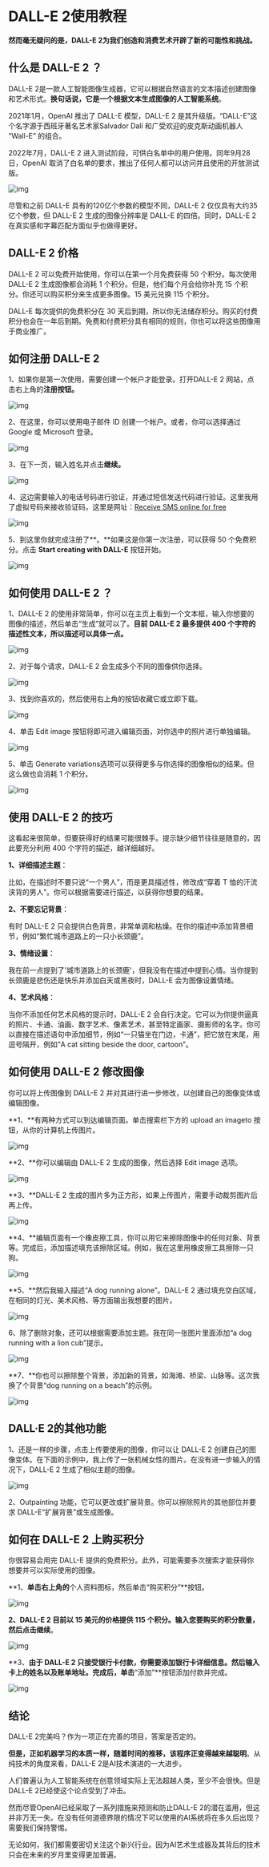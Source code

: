 # DALL-E 2使用教程

**然而毫无疑问的是，DALL-E 2为我们创造和消费艺术开辟了新的可能性和挑战。**

## 什么是 DALL-E 2 ？

DALL-E 2是一款人工智能图像生成器，它可以根据自然语言的文本描述创建图像和艺术形式。**换句话说，它是一个根据文本生成图像的人工智能系统**。

2021年1月，OpenAI 推出了 DALL-E 模型，DALL-E 2 是其升级版。“DALL-E”这个名字源于西班牙著名艺术家Salvador Dalí 和广受欢迎的皮克斯动画机器人 “Wall-E” 的组合。

2022年7月，DALL-E 2 进入测试阶段，可供白名单中的用户使用。同年9月28日，OpenAI 取消了白名单的要求，推出了任何人都可以访问并且使用的开放测试版。

![img](https://pic2.zhimg.com/80/v2-a2c7e85e1aca6597f0b4db3c99da5431_720w.webp)

尽管和之前 DALL-E 具有的120亿个参数的模型不同，DALL-E 2 仅仅具有大约35亿个参数，但 DALL-E 2 生成的图像分辨率是 DALL-E 的四倍。同时，DALL-E 2在真实感和字幕匹配方面似乎也做得更好。

## DALL-E 2 价格

DALL-E 2 可以免费开始使用，你可以在第一个月免费获得 50 个积分。每次使用 DALL-E 2 生成图像都会消耗 1 个积分。但是，他们每个月会给你补充 15 个积分。你还可以购买积分来生成更多图像。15 美元兑换 115 个积分。

DALL-E 每次提供的免费积分在 30 天后到期，所以你无法储存积分。购买的付费积分也会在一年后到期。免费和付费积分具有相同的规则，你也可以将这些图像用于商业推广。

## 如何注册 DALL-E 2

1、如果你是第一次使用，需要创建一个帐户才能登录。打开DALL-E 2 网站，点击右上角的**注册按钮。**

![img](https://pic3.zhimg.com/80/v2-bdf5dd2fff2af5fa8f620c46cc71db5e_720w.webp)

2、在这里，你可以使用电子邮件 ID 创建一个帐户。或者，你可以选择通过 Google 或 Microsoft 登录。

![img](https://pic2.zhimg.com/80/v2-81e042edbbeb3a777229af59e1216b61_720w.webp)

3、在下一页，输入姓名并点击**继续。**

![img](https://pic1.zhimg.com/80/v2-314969851dae1eede62451712731c534_720w.webp)

4、这边需要输入的电话号码进行验证，并通过短信发送代码进行验证。这里我用了虚拟号码来接收验证码，这里是网址：[Receive SMS online for free](https://smstome.com/)

![img](https://pic2.zhimg.com/80/v2-2d915b485c5aa2002a10c1424cc30371_720w.webp)

5、到这里你就完成注册了**。**如果这是你第一次注册，可以获得 50 个免费积分。点击 **Start creating with DALL-E** 按钮开始。

![img](https://pic1.zhimg.com/80/v2-ed717b880afcbeb6913a4892c78c4270_720w.webp)

## 如何使用 DALL-E 2 ？

1、DALL-E 2 的使用非常简单，你可以在主页上看到一个文本框，输入你想要的图像的描述，然后单击“生成”就可以了。**目前 DALL-E 2 最多提供 400 个字符的描述性文本，所以描述可以具体一点。**

![img](https://pic1.zhimg.com/80/v2-d9f651fc9b4976080d9167e6a5c04a1c_720w.webp)

2、对于每个请求，DALL-E 2 会生成多个不同的图像供你选择。

![img](https://pic3.zhimg.com/80/v2-240c65be5dbe8c9aa8cea19eb8751ade_720w.webp)

3、找到你喜欢的，然后使用右上角的按钮收藏它或立即下载。

![img](https://pic3.zhimg.com/80/v2-455d3bbfc1cad331eac4ba3b38d44246_720w.webp)

4、单击 Edit image 按钮将即可进入编辑页面，对你选中的照片进行单独编辑。

![img](https://pic4.zhimg.com/80/v2-a9e966418c7b4be8028987d8cc24e73b_720w.webp)

5、单击 Generate variations选项可以获得更多与你选择的图像相似的结果。但这么做也会消耗 1 个积分。

![img](https://pic3.zhimg.com/80/v2-3182d556abc48ff620bb7a85071c0f6e_720w.webp)

## 使用 DALL-E 2 的技巧

这看起来很简单，但要获得好的结果可能很棘手。提示缺少细节往往是随意的，因此要充分利用 400 个字符的描述，越详细越好。

**1、详细描述主题**：

比如，在描述时不要只说“一个男人”，而是更具描述性，修改成“穿着 T 恤的汗流浃背的男人”。你可以根据需要进行描述，以获得你想要的结果。

**2、不要忘记背景**：

有时 DALL-E 2 只会提供白色背景，非常单调和枯燥。在你的描述中添加背景细节，例如“繁忙城市道路上的一只小长颈鹿”。

**3、情绪设置**：

我在前一点提到了'城市道路上的长颈鹿'，但我没有在描述中提到心情。当你提到长颈鹿是悲伤还是快乐并添加白天或黑夜时，DALL-E 会为图像设置情绪。

**4、艺术风格**：

当你不添加任何艺术风格的提示时，DALL-E 2 会自行决定。它可以为你提供逼真的照片、卡通、油画、数字艺术、像素艺术，甚至特定画家、摄影师的名字。你可以直接在描述语句中添加细节，例如“一只猫坐在门边，卡通”，把它放在末尾，用逗号隔开，例如“A cat sitting beside the door, cartoon”。

## 如何使用 DALL-E 2 修改图像

你可以将上传图像到 DALL-E 2 并对其进行进一步修改，以创建自己的图像变体或编辑图像。

**1、**有两种方式可以到达编辑页面。单击搜索栏下方的 upload an imageto 按钮，从你的计算机上传图片。

![img](https://pic3.zhimg.com/80/v2-f44c452bc322c3762df76d00941037a6_720w.webp)

**2、**你可以编辑由 DALL-E 2 生成的图像，然后选择 Edit image 选项。

![img](https://pic4.zhimg.com/80/v2-a9e966418c7b4be8028987d8cc24e73b_720w.webp)

**3、**DALL-E 2 生成的图片多为正方形，如果上传图片，需要手动裁剪图片后再上传。

![img](https://pic4.zhimg.com/80/v2-9f38e8470aadb3a39aab5b3655c2d76b_720w.webp)

**4、**编辑页面有一个橡皮擦工具，你可以用它来擦除图像中的任何对象、背景等。完成后，添加描述填充该擦除区域。例如，我在这里用橡皮擦工具擦除一只狗。

![img](https://pic1.zhimg.com/80/v2-400ca3c14fb787d79d3446cbbaf2d5ec_720w.webp)

**5、**然后我输入描述“A dog running alone”。DALL-E 2 通过填充空白区域，在相同的灯光、美术风格、等方面输出我想要的图片。

![img](https://pic3.zhimg.com/80/v2-65dd2cb805f3da9e973b799a17a667a2_720w.webp)

6、除了删除对象，还可以根据需要添加主题。我在同一张图片里面添加“a dog running with a lion cub”提示。

![img](https://pic2.zhimg.com/80/v2-ea662467373d94618d75ade139a95e21_720w.webp)

**7、**你也可以擦除整个背景，添加新的背景，如海滩、桥梁、山脉等。这次我换了个背景“dog running on a beach”的示例。

![img](https://pic4.zhimg.com/80/v2-dadf25edfd4ac0b1854593f764cb6cc7_720w.webp)

## DALL·E 2的其他功能

1、还是一样的步骤，点击上传要使用的图像，你可以让 DALL-E 2 创建自己的图像变体。在下面的示例中，我上传了一张机械女性的图片。在没有进一步输入的情况下，DALL-E 2 生成了相似主题的图像。

![img](https://pic3.zhimg.com/80/v2-cf57911a2d52131a80a9629380f1a3ba_720w.webp)

2、Outpainting 功能，它可以更改或扩展背景。你可以擦除照片的其他部位并要求 DALL-E“扩展背景”或生成图像。

## 如何在 DALL-E 2 上购买积分

你很容易会用完 DALL-E 提供的免费积分。此外，可能需要多次搜索才能获得你想要并可以实际使用的图像。

**1、**单击右上角的**个人资料图标，然后单击“购买积分”**按钮。

![img](https://pic1.zhimg.com/80/v2-1c1c5bf2525ff024035ea8af8ad13c74_720w.webp)

**2、**DALL-E 2 目前以 15 美元的价格提供 115 个积分。输入您要购买的积分数量，然后点击**继续**。

![img](https://pic1.zhimg.com/80/v2-fe9db20a0d88131d583bb232eb86eeb0_720w.webp)

**3、**由于 DALL-E 2 只接受银行卡付款，你需要添加银行卡详细信息。然后输入卡上的姓名以及账单地址。完成后，单击**“添加”**按钮添加付款并完成。

![img](https://pic1.zhimg.com/80/v2-3a0630b16c2b33f7f9c6d8427754dd00_720w.webp)

## 结论

DALL-E 2完美吗？作为一项正在完善的项目，答案是否定的。

**但是，正如机器学习的本质一样，随着时间的推移，该程序正变得越来越聪明**。从纯技术的角度来看，DALL-E 2是AI技术演进的一大进步。

人们普遍认为人工智能系统在创意领域实际上无法超越人类，至少不会很快。但是DALL-E 2已经使这个论点受到了冲击。

然而尽管OpenAI已经采取了一系列措施来预测和防止DALL-E 2的潜在滥用，但这并非万无一失。在没有任何道德界限的情况下可以使用的AI系统将在多久后出现？需要我们保持警惕。

无论如何，我们都需要密切关注这个新兴行业。因为AI艺术生成器及其背后的技术只会在未来的岁月里变得更加普遍。
